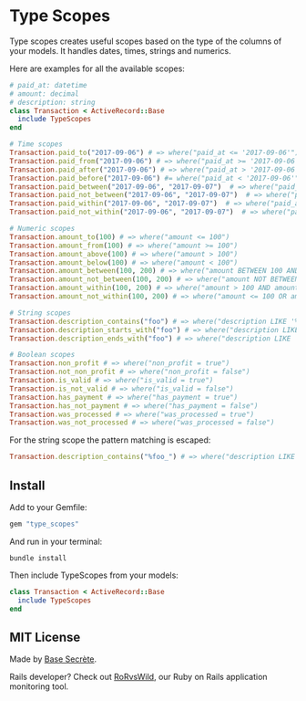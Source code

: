 # Type Scopes

Type scopes creates useful scopes based on the type of the columns of your models.
It handles dates, times, strings and numerics.

Here are examples for all the available scopes:

```ruby
# paid_at: datetime
# amount: decimal
# description: string
class Transaction < ActiveRecord::Base
  include TypeScopes
end

# Time scopes
Transaction.paid_to("2017-09-06") # => where("paid_at <= '2017-09-06'")
Transaction.paid_from("2017-09-06") # => where("paid_at >= '2017-09-06'")
Transaction.paid_after("2017-09-06") # => where("paid_at > '2017-09-06'")
Transaction.paid_before("2017-09-06") #= where("paid_at < '2017-09-06'")
Transaction.paid_between("2017-09-06", "2017-09-07")  # => where("paid_at BETWEEN '2017-09-06' AND '2017-09-07'")
Transaction.paid_not_between("2017-09-06", "2017-09-07")  # => where("paid_at NOT BETWEEN '2017-09-06' AND '2017-09-07'")
Transaction.paid_within("2017-09-06", "2017-09-07")  # => where("paid_at > '2017-09-06' AND paid_at < '2017-09-07'")
Transaction.paid_not_within("2017-09-06", "2017-09-07")  # => where("paid_at <= '2017-09-06' OR paid_at >= '2017-09-07'")

# Numeric scopes
Transaction.amount_to(100) # => where("amount <= 100")
Transaction.amount_from(100) # => where("amount >= 100")
Transaction.amount_above(100) # => where("amount > 100")
Transaction.amount_below(100) # => where("amount < 100")
Transaction.amount_between(100, 200) # => where("amount BETWEEN 100 AND 200")
Transaction.amount_not_between(100, 200) # => where("amount NOT BETWEEN 100 AND 200")
Transaction.amount_within(100, 200) # => where("amount > 100 AND amount < 200")
Transaction.amount_not_within(100, 200) # => where("amount <= 100 OR amount >= 200")

# String scopes
Transaction.description_contains("foo") # => where("description LIKE '%foo%'")
Transaction.description_starts_with("foo") # => where("description LIKE 'foo%'")
Transaction.description_ends_with("foo") # => where("description LIKE '%foo'")

# Boolean scopes
Transaction.non_profit # => where("non_profit = true")
Transaction.not_non_profit # => where("non_profit = false")
Transaction.is_valid # => where("is_valid = true")
Transaction.is_not_valid # => where("is_valid = false")
Transaction.has_payment # => where("has_payment = true")
Transaction.has_not_payment # => where("has_payment = false")
Transaction.was_processed # => where("was_processed = true")
Transaction.was_not_processed # => where("was_processed = false")
```

For the string scope the pattern matching is escaped:

```ruby
Transaction.description_contains("%foo_") # => where("description LIKE '%[%]foo[_]%'")
```

## Install

Add to your Gemfile:

```ruby
gem "type_scopes"
```

And run in your terminal:

```shell
bundle install
```

Then include TypeScopes from your models:

```ruby
class Transaction < ActiveRecord::Base
  include TypeScopes
end
```

## MIT License

Made by [Base Secrète](https://basesecrete.com/en).

Rails developer? Check out [RoRvsWild](https://www.rorvswild.com), our Ruby on Rails application monitoring tool.
